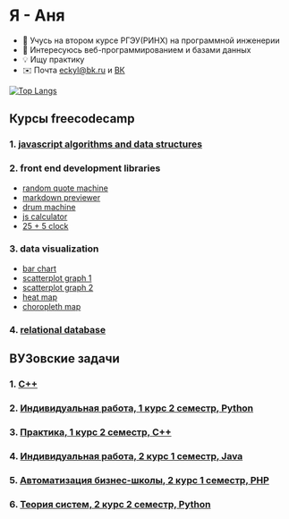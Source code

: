 # Я - Аня

- 👋 Учусь на втором курсе РГЭУ(РИНХ) на программной инженерии
- 👀 Интересуюсь веб-программированием и базами данных
- 💡 Ищу практику
- ✉️ Почта <a href="mailto:eckyl@bk.ru">eckyl@bk.ru</a> и [ВК](https://vk.com/ixivo)

[![Top Langs](https://github-readme-stats.vercel.app/api/top-langs/?username=wybin4&layout=compact)](https://github.com/anuraghazra/github-readme-stats)

Курсы freecodecamp
---------------------------
### 1. [javascript algorithms and data structures](https://github.com/wybin4/js-tasks)
### 2. front end development libraries
  * [random quote machine](https://github.com/wybin4/genshin-random-quotes)
  * [markdown previewer](https://github.com/wybin4/markdown-previewer)
  * [drum machine](https://github.com/wybin4/drum-kit)
  * [js calculator](https://codepen.io/wybin4/pen/wvmYQyQ)
  * [25 + 5 clock](https://github.com/wybin4/pomodoro)
### 3. data visualization
* [bar chart](https://github.com/wybin4/covid-19-stats)
* [scatterplot graph 1](https://github.com/wybin4/home-price-scatterplot)
* [scatterplot graph 2](https://github.com/wybin4/covid-19-stats)
* [heat map](https://github.com/wybin4/temperature-map)
* [choropleth map](https://github.com/wybin4/quality-of-life-index)
### 4. [relational database](https://github.com/wybin4/db-projects)

ВУЗовские задачи
---------------------------
### 1. [C++](https://github.com/wybin4/uni-cpp-tasks)
### 2. [Индивидуальная работа, 1 курс 2 семестр, Python](https://github.com/wybin4/ql-dql)
### 3. [Практика, 1 курс 2 семестр, C++](https://github.com/wybin4/a-star-pathfinding)
### 4. [Индивидуальная работа, 2 курс 1 семестр, Java](https://github.com/wybin4/bus-route-accounting-system)
### 5. [Автоматизация бизнес-школы, 2 курс 1 семестр, PHP](https://github.com/wybin4/business-school)
### 6. [Теория систем, 2 курс 2 семестр, Python](https://github.com/wybin4/systems-theory)

